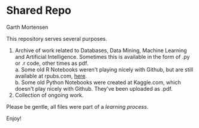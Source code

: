 # Shared Repo
Garth Mortensen

This repository serves several purposes.
  1. Archive of work related to Databases, Data Mining, Machine Learning and Artificial Intelligence. Sometimes this is available in the form of .py or .r code, other times as pdf.  
    a. Some old R Notebooks weren't playing nicely with Github, but are still available at rpubs.com, [here](https://rpubs.com/GMortensen).  
    b. Some old Python Notebooks were created at Kaggle.com, which doesn't play nicely with Github. They've been uploaded as .pdf.  
  2. Collection of ongoing work.  
  
Please be gentle, all files were part of a _learning process_.

Enjoy!

